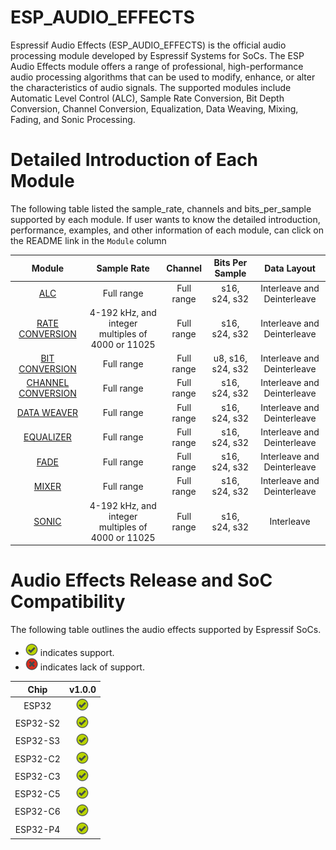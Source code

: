 # ESP_AUDIO_EFFECTS

Espressif Audio Effects (ESP_AUDIO_EFFECTS) is the official audio processing module developed by Espressif Systems for SoCs. The ESP Audio Effects module offers a range of professional, high-performance audio processing algorithms that can be used to modify, enhance, or alter the characteristics of audio signals. The supported modules include Automatic Level Control (ALC), Sample Rate Conversion, Bit Depth Conversion, Channel Conversion, Equalization, Data Weaving, Mixing, Fading, and Sonic Processing.

# Detailed Introduction of Each Module

The following table listed the sample_rate, channels and bits_per_sample supported by each module. If user wants to know the detailed introduction, performance, examples, and other information of each module, can click on the README link in the `Module` column  

|               Module                       |    Sample Rate                                  | Channel  |  Bits Per Sample    |       Data Layout         |
|:------------------------------------------:|:-----------------------------------------------:|:--------:|:-------------------:|:-------------------------:|
| [ALC](docs/README_ALC.md)                  |       Full range                                |Full range|  s16, s24, s32      |Interleave and Deinterleave|
| [RATE CONVERSION](docs/README_RATE_CVT.md) |4-192 kHz, and integer multiples of 4000 or 11025|Full range|  s16, s24, s32      |Interleave and Deinterleave|
| [BIT CONVERSION](docs/README_BIT_CVT.md)   |       Full range                                |Full range|  u8, s16, s24, s32  |Interleave and Deinterleave|
| [CHANNEL CONVERSION](docs/README_CH_CVT.md)|       Full range                                |Full range|  s16, s24, s32      |Interleave and Deinterleave|
| [DATA WEAVER](docs/README_DATA_WEAVER.md)  |       Full range                                |Full range|  s16, s24, s32      |Interleave and Deinterleave|
| [EQUALIZER](docs/README_EQ.md)             |       Full range                                |Full range|  s16, s24, s32      |Interleave and Deinterleave|
| [FADE](docs/README_FADE.md)                |       Full range                                |Full range|  s16, s24, s32      |Interleave and Deinterleave|
| [MIXER](docs/README_MIXER.md)              |       Full range                                |Full range|  s16, s24, s32      |Interleave and Deinterleave|
| [SONIC](docs/README_SONIC.md)              |4-192 kHz, and integer multiples of 4000 or 11025|Full range|  s16, s24, s32      |       Interleave          |

#  Audio Effects Release and SoC Compatibility

The following table outlines the audio effects supported by Espressif SoCs. 

- ![Supported](docs/_static/yes-icon.png "Supported") indicates support.
- ![Not Supported](docs/_static/no-icon.png "Not Supported") indicates lack of support.
 
|Chip         |         v1.0.0                        |
|:-----------:|:-------------------------------------:|
|ESP32        | ![alt text](docs/_static/yes-icon.png)|
|ESP32-S2     | ![alt text](docs/_static/yes-icon.png)|
|ESP32-S3     | ![alt text](docs/_static/yes-icon.png)|
|ESP32-C2     | ![alt text](docs/_static/yes-icon.png)|
|ESP32-C3     | ![alt text](docs/_static/yes-icon.png)|
|ESP32-C5     | ![alt text](docs/_static/yes-icon.png)|
|ESP32-C6     | ![alt text](docs/_static/yes-icon.png)|
|ESP32-P4     | ![alt text](docs/_static/yes-icon.png)|
